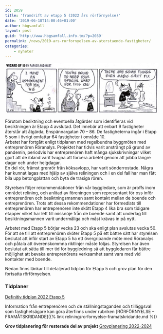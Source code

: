 ```yaml
---
id: 2059
title: 'framdrift av etapp 5 (2022 års rörförnyelse)'
date: '2019-06-18T14:00:46+01:00'
author: hbgsamfall
layout: post
guid: 'http://www.hbgsamfall.info.tm/?p=2059'
permalink: /news/2019-ars-rorfornyelsen-av-aterstaende-fastigheter/
categories:
    - nyheter
---
```


[![](/wp-content/uploads/2014/03/wizard-id-plumber-510x167.jpg)](/wp-content/uploads/2014/03/wizard-id-plumber-510x167.jpg)

Förutom besiktning och eventuella åtgärder som identifieras vid besiktningen är Etapp 4 avslutad. Det innebär att enbart 9 fastigheter återstår att åtgärda, Enspännargatan 70 – 86. De fastigheterna ingår i Etapp 5 som i övrigt omfattar 64 fastigheter i område 10.  
Arbetet har fortgått enligt tidplanen med regelbundna byggmöten med entreprenören Röranalys. Projektet har tidvis varit ansträngt på grund av pandemin, periodvis har entreprenören haft många sjukskrivningar vilket gjort att de ibland varit tvugna att forcera arbetet genom att jobba längre dagar och under helgdagar.  
En del rör, främst grenrör från köksavlopp, har varit sönderrostade. Några har kunnat lagas med hjälp av själva reliningen och i en del fall har man fått bila upp betongplattan och byta de trasiga rören.

Styrelsen följer rekommendationer från vår byggledare, som är proffs inom området relining, och anlitad av föreningen som representant för oss inför entreprenören och besiktningsmannen samt kontakt mellan de boende och entreprenören. Trots att dessa rekommendationer har förmedlats till entreprenören har entreprenören inte skött Etapp 4 lika bra som tidigare etapper vilket har lett till missnöje från de boende samt att underlag till besiktningsmannen varit undermåliga och måst krävas in på nytt.

Arbetet med Etapp 5 börjar vecka 23 och ska enligt plan avslutas vecka 50. För att se till att entreprenören sköter Etapp 5 på ett bättre sätt har styrelsen beslutat att inför start av Etapp 5 ha ett övergripande möte med Röranalys och påtala att överenskommna riktlinjer måste följas. Styrelsen har även beslutat att sätta till mer tid för byggledning så att byggledaren får bättre möjlighet att bevaka entreprenörens verksamhet samt vara med vid kontakter med boende.

Nedan finns länkar till detaljerad tidplan för Etapp 5 och grov plan för den fortsatta rörförnyelsen.

### Tidplaner  
[Definitiv tidplan 2022 Etapp 5](/wp-content/uploads/2022/05/Definitiv-tidplan-2022-Etapp-5.pdf)

Information från entreprenören och de ställningstaganden och tilläggsval som fastighetsägare kan göra återfinns under rubriken [RÖRFÖRNYELSE – FRAMÅTSKRIDANDE]({% link relining/rorfornyelse-framatskridande.md %})

**Grov tidplanering för resterade del av projekt** [Grovplanering 2022-2024](/wp-content/uploads/2021/02/Grovplanering-2022-2024.pdf)
